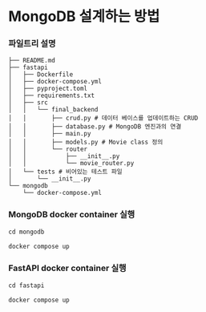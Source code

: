 # MongoDB 설계하는 방법

### 파일트리 설명
```
├── README.md
├── fastapi
│   ├── Dockerfile
│   ├── docker-compose.yml
│   ├── pyproject.toml
│   ├── requirements.txt
│   ├── src
│   │   └── final_backend
│   │       ├── crud.py # 데이터 베이스를 업데이트하는 CRUD
│   │       ├── database.py # MongoDB 엔진과의 연결
│   │       ├── main.py
│   │       ├── models.py # Movie class 정의 
│   │       └── router
│   │           ├── __init__.py
│   │           └── movie_router.py
│   └── tests # 비어있는 테스트 파일
│       └── __init__.py
└── mongodb
    └── docker-compose.yml
```
### MongoDB docker container 실행
```python
cd mongodb

docker compose up
```

### FastAPI docker container 실행
```python
cd fastapi

docker compose up
```
